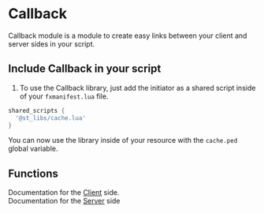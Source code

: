 # Callback

Callback module is a module to create easy links between your client and server sides in your script.

## Include Callback in your script

1. To use the Callback library, just add the initiator as a shared script inside of your `fxmanifest.lua` file.
```lua
shared_scripts {
  '@st_libs/cache.lua'
}
```

You can now use the library inside of your resource with the `cache.ped` global variable.

## Functions

Documentation for the [Client](./client.md) side.  
Documentation for the [Server](./server.md) side 